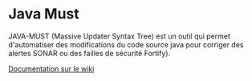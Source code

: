 # Java Must

JAVA-MUST (Massive Updater Syntax Tree) est un outil qui permet d'automatiser des modifications du code source java pour corriger des alertes SONAR ou des failles de sécurité Fortify).

[Documentation sur le wiki](http://wiki.groupe.generali.fr/confluence/pages/viewpage.action?pageId=59429881)
